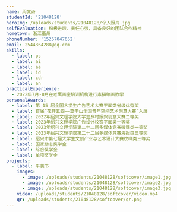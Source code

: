 ```yaml
---
name: 周文诗
studentId: '21048128'
heroImg: /uploads/students/21048128/个人照片.jpg
selfEvaluation: 积极进取、责任心强，具备良好的团队合作精神
hometown: 浙江衢州
phoneNumber: '15257047652'
email: 2544364288@qq.com
skills:
  - label: ps
  - label: ai
  - label: ae
  - label: id
  - label: cdr
  - label: an
practicalExperience:
  - 2022年7月-8月在老鹰画室培训机构进行素描绘画教学
personalAwards:
  - label: 第 15 届全国大学生广告艺术大赛平面类省级优秀奖
  - label: 首届“花开五四——莫干山全国青年空间艺术创意大赛”入展
  - label: 2022年绍兴文理学院大学生乡村振兴创意大赛二等奖
  - label: 2023年绍兴文理学院广告设计校赛平面类一等奖
  - label: 2023年绍兴文理学院第二十二届多媒体竞赛微课类一等奖
  - label: 2023年绍兴文理学院第二十二届多媒体竞赛海报类三等奖
  - label: 绍兴市第七届大学生文创产业与艺术设计大赛纹样类三等奖
  - label: 国家励志奖学金
  - label: 综合奖学金
  - label: 单项奖学金
projects:
  - label: 平装书
    images:
      - image: /uploads/students/21048128/softcover/image1.jpg
      - image: /uploads/students/21048128/softcover/image2.jpg
      - image: /uploads/students/21048128/softcover/image3.jpg
    video: /uploads/students/21048128/softcover/video.mp4
    qr: /uploads/students/21048128/softcover/qr.png
---
```

